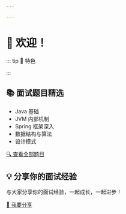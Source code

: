 ```yaml
---

---
```


# 🚀 欢迎！

::: tip 🌟 特色


:::

## 📚 面试题目精选

- Java 基础
- JVM 内部机制
- Spring 框架深入
- 数据结构与算法
- 设计模式

[🔍 查看全部题目](/blog/)

## 💡 分享你的面试经验

与大家分享你的面试经验，一起成长，一起进步！

[📝 我要分享](/share-experience/)
